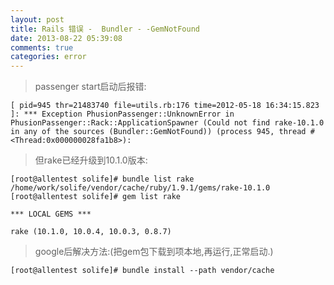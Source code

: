 ```yaml
---
layout: post
title: Rails 错误 -  Bundler - -GemNotFound
date: 2013-08-22 05:39:08
comments: true
categories: error
---
```

> passenger start启动后报错:

    [ pid=945 thr=21483740 file=utils.rb:176 time=2012-05-18 16:34:15.823 ]: *** Exception PhusionPassenger::UnknownError in PhusionPassenger::Rack::ApplicationSpawner (Could not find rake-10.1.0 in any of the sources (Bundler::GemNotFound)) (process 945, thread #<Thread:0x000000028fa1b8>):

> 但rake已经升级到10.1.0版本:

    [root@allentest solife]# bundle list rake
    /home/work/solife/vendor/cache/ruby/1.9.1/gems/rake-10.1.0
    [root@allentest solife]# gem list rake
    
    *** LOCAL GEMS ***
    
    rake (10.1.0, 10.0.4, 10.0.3, 0.8.7)

> google后解决方法:(把gem包下载到项本地,再运行,正常启动.)

    [root@allentest solife]# bundle install --path vendor/cache
